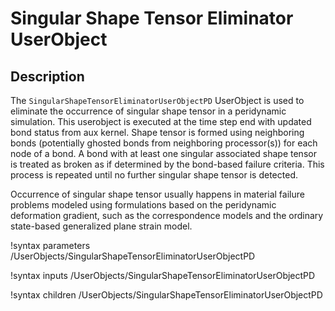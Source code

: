 # Singular Shape Tensor Eliminator UserObject

## Description

The `SingularShapeTensorEliminatorUserObjectPD` UserObject is used to eliminate the occurrence of singular shape tensor in a peridynamic simulation. This userobject is executed at the time step end with updated bond status from aux kernel. Shape tensor is formed using neighboring bonds (potentially ghosted bonds from neighboring processor(s)) for each node of a bond. A bond with at least one singular associated shape tensor is treated as broken as if determined by the bond-based failure criteria. This process is repeated until no further singular shape tensor is detected.

Occurrence of singular shape tensor usually happens in material failure problems modeled using formulations based on the peridynamic deformation gradient, such as the correspondence models and the ordinary state-based generalized plane strain model.

!syntax parameters /UserObjects/SingularShapeTensorEliminatorUserObjectPD

!syntax inputs /UserObjects/SingularShapeTensorEliminatorUserObjectPD

!syntax children /UserObjects/SingularShapeTensorEliminatorUserObjectPD
